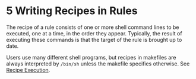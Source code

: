 # 5 Writing Recipes in Rules

The recipe of a rule consists of one or more shell command lines to be executed, one at a time, in the order they appear.
Typically, the result of executing these commands is that the target of the rule is brought up to date.

Users use many different shell programs, but recipes in makefiles are always interpreted by `/bin/sh` unless the makefile specifies otherwise.
See [Recipe Execution](./execution).
